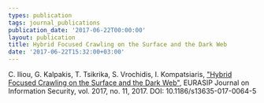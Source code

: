 ```yaml
---
types: publication
tags: journal_publications
publication_date: '2017-06-22T00:00:00'
layout: publication
title: Hybrid Focused Crawling on the Surface and the Dark Web
date: '2017-06-22T15:32:00+03:00'
---
```

<p>C. Iliou, G. Kalpakis, T. Tsikrika, S. Vrochidis, Ι. Kompatsiaris, <a href="https://jis-eurasipjournals.springeropen.com/articles/10.1186/s13635-017-0064-5" target="_blank">"Hybrid Focused Crawling on the Surface and the Dark Web"</a>, EURASIP Journal on Information Security, vol. 2017, no. 11, 2017. DOI: 10.1186/s13635-017-0064-5</p>

